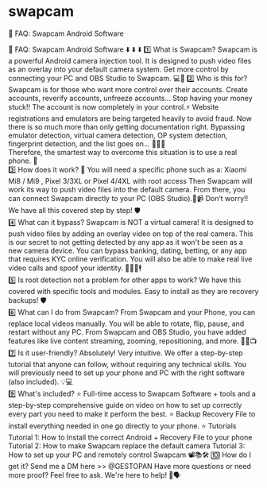 # swapcam
📌 FAQ: Swapcam Android Software 

📌 FAQ: Swapcam Android Software
⬇️    ⬇️    ⬇️
 1️⃣ What is Swapcam?
Swapcam is a powerful Android camera injection tool. It is designed to push video files as an overlay into your default camera system. 
Get more control by connecting your PC and OBS Studio to Swapcam. 💻📸 
 2️⃣ Who is this for?
Swapcam is for those who want more control over their accounts.
Create accounts, reverify accounts, unfreeze accounts... Stop having your money stuck!! The account is now completely in your control.⚡️
Website registrations and emulators are being targeted heavily to avoid fraud. Now there is so much more than only getting documentation right. Bypassing emulator detection, virtual camera detection, OP system detection, fingerprint detection, and the list goes on… 📵🕵️‍♂️  
Therefore, the smartest way to overcome this situation is to use a real phone. 📱  
3️⃣ How does it work? 
📱 You will need a specific phone such as a: Xiaomi Mi8 / Mi9 , Pixel 3/3XL or Pixel 4/4XL with root access
Then Swapcam will work its way to push video files into the default camera.
From there, you can connect Swapcam directly to your PC (OBS Studio).🔄📹 
Don’t worry!! We have all this covered step by step! 🛡️  
4️⃣ What can it bypass? 
Swapcam is NOT a virtual camera! It is designed to push video files by adding an overlay video on top of the real camera. 
This is our secret to not getting detected by any app as it won't be seen as a new camera device.
You can bypass banking, dating, betting, or any app that requires KYC online verification. You will also be able to make real live video calls and spoof your identity. 🕵️‍♀️💼🕴️  
5️⃣ Is root detection not a problem for other apps to work? 
We have this covered with specific tools and modules. 
Easy to install as they are recovery backups! 🛡️  
6️⃣ What can I do from Swapcam? 
From Swapcam and your Phone, you can replace local videos manually. You will be able to rotate, flip, pause, and restart without any PC. 
From Swapcam and OBS Studio, you have added features like live content streaming, zooming, repositioning, and more. 🔄🔁📺  
7️⃣ Is it user-friendly? 
Absolutely! Very intuitive. We offer a step-by-step tutorial that anyone can follow, without requiring any technical skills.
You will previously need to set up your phone and PC with the right software (also included). 💡💻  
9️⃣ What's included? 
⭐️ Full-time access to Swapcam Software + tools and a step-by-step comprehensive guide on video on how to set up correctly every part you need to make it perform the best.
⭐️ Backup Recovery File to install everything needed in one go directly to your phone.
⭐️ Tutorials
Tutorial 1: How to Install the correct Android + Recovery File to your phone 
Tutorial 2: How to make Swapcam replace the default camera 
Tutorial 3: How to set up your PC and remotely control Swapcam 📽️📚🛠️ 
 🔟 How do I get it?
Send me a DM here >> @GESTOPAN 
Have more questions or need more proof? Feel free to ask. We're here to help! 🤝🗣️
